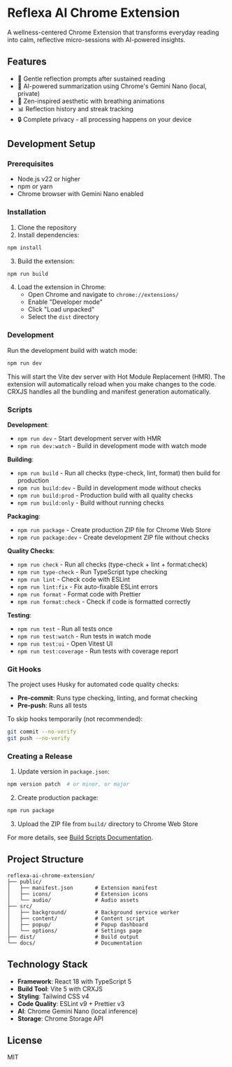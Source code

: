 # Reflexa AI Chrome Extension

A wellness-centered Chrome Extension that transforms everyday reading into calm, reflective micro-sessions with AI-powered insights.

## Features

- 🧘 Gentle reflection prompts after sustained reading
- 🤖 AI-powered summarization using Chrome's Gemini Nano (local, private)
- 🌸 Zen-inspired aesthetic with breathing animations
- 📊 Reflection history and streak tracking
- 🔒 Complete privacy - all processing happens on your device

## Development Setup

### Prerequisites

- Node.js v22 or higher
- npm or yarn
- Chrome browser with Gemini Nano enabled

### Installation

1. Clone the repository
2. Install dependencies:

```bash
npm install
```

3. Build the extension:

```bash
npm run build
```

4. Load the extension in Chrome:
   - Open Chrome and navigate to `chrome://extensions/`
   - Enable "Developer mode"
   - Click "Load unpacked"
   - Select the `dist` directory

### Development

Run the development build with watch mode:

```bash
npm run dev
```

This will start the Vite dev server with Hot Module Replacement (HMR). The extension will automatically reload when you make changes to the code. CRXJS handles all the bundling and manifest generation automatically.

### Scripts

**Development**:

- `npm run dev` - Start development server with HMR
- `npm run dev:watch` - Build in development mode with watch mode

**Building**:

- `npm run build` - Run all checks (type-check, lint, format) then build for production
- `npm run build:dev` - Build in development mode without checks
- `npm run build:prod` - Production build with all quality checks
- `npm run build:only` - Build without running checks

**Packaging**:

- `npm run package` - Create production ZIP file for Chrome Web Store
- `npm run package:dev` - Create development ZIP file without checks

**Quality Checks**:

- `npm run check` - Run all checks (type-check + lint + format:check)
- `npm run type-check` - Run TypeScript type checking
- `npm run lint` - Check code with ESLint
- `npm run lint:fix` - Fix auto-fixable ESLint errors
- `npm run format` - Format code with Prettier
- `npm run format:check` - Check if code is formatted correctly

**Testing**:

- `npm run test` - Run all tests once
- `npm run test:watch` - Run tests in watch mode
- `npm run test:ui` - Open Vitest UI
- `npm run test:coverage` - Run tests with coverage report

### Git Hooks

The project uses Husky for automated code quality checks:

- **Pre-commit**: Runs type checking, linting, and format checking
- **Pre-push**: Runs all tests

To skip hooks temporarily (not recommended):

```bash
git commit --no-verify
git push --no-verify
```

### Creating a Release

1. Update version in `package.json`:

```bash
npm version patch  # or minor, or major
```

2. Create production package:

```bash
npm run package
```

3. Upload the ZIP file from `build/` directory to Chrome Web Store

For more details, see [Build Scripts Documentation](docs/development/BUILD_SCRIPTS.md).

## Project Structure

```
reflexa-ai-chrome-extension/
├── public/
│   ├── manifest.json       # Extension manifest
│   ├── icons/              # Extension icons
│   └── audio/              # Audio assets
├── src/
│   ├── background/         # Background service worker
│   ├── content/            # Content script
│   ├── popup/              # Popup dashboard
│   └── options/            # Settings page
├── dist/                   # Build output
└── docs/                   # Documentation
```

## Technology Stack

- **Framework**: React 18 with TypeScript 5
- **Build Tool**: Vite 5 with CRXJS
- **Styling**: Tailwind CSS v4
- **Code Quality**: ESLint v9 + Prettier v3
- **AI**: Chrome Gemini Nano (local inference)
- **Storage**: Chrome Storage API

## License

MIT
